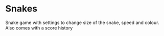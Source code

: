 # Snakes
Snake game with settings to change size of the snake, speed and colour. Also comes with a score history

